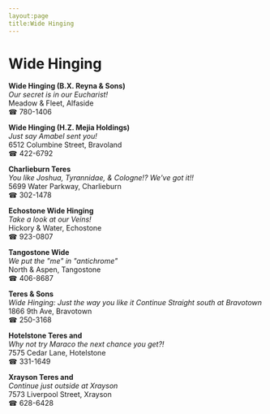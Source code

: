 ```yaml
---
layout:page
title:Wide Hinging
---
```

# Wide Hinging

**Wide Hinging (B.X. Reyna & Sons)**  
_Our secret is in our Eucharist!_  
Meadow & Fleet, Alfaside  
☎ 780-1406



**Wide Hinging (H.Z. Mejia Holdings)**  
_Just say Amabel sent you!_  
6512 Columbine Street, Bravoland  
☎ 422-6792



**Charlieburn Teres**  
_You like Joshua, Tyrannidae, & Cologne!? We've got it!!_  
5699 Water Parkway, Charlieburn  
☎ 302-1478



**Echostone Wide Hinging**  
_Take a look at our Veins!_  
Hickory & Water, Echostone  
☎ 923-0807



**Tangostone Wide**  
_We put the "me" in "antichrome"_  
North & Aspen, Tangostone  
☎ 406-8687



**Teres & Sons**  
_Wide Hinging: Just the way you like it 
Continue Straight south at Bravotown_  
1866 9th Ave, Bravotown  
☎ 250-3168



**Hotelstone Teres and**  
_Why not try Maraco the next chance you get?!_  
7575 Cedar Lane, Hotelstone  
☎ 331-1649



**Xrayson Teres and**  
_Continue just outside at Xrayson_  
7573 Liverpool Street, Xrayson  
☎ 628-6428



